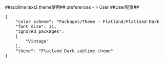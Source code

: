 ##sublime text2 theme使用##
preferences - > User
##User配置##
<pre>{
	"color_scheme": "Packages/Theme - Flatland/Flatland Dark.tmTheme",
	"font_size": 11,
	"ignored_packages":
	[
		"Vintage"
	],
	"theme": "Flatland Dark.sublime-theme"
}
</pre>